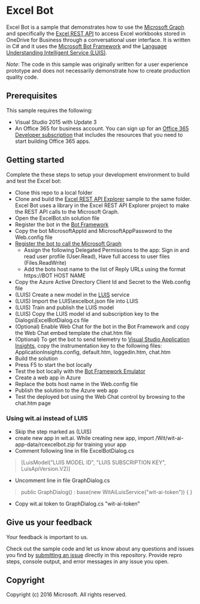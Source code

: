 # Excel Bot

Excel Bot is a sample that demonstrates how to use the [Microsoft Graph](https://graph.microsoft.io) and specifically the [Excel REST API](https://graph.microsoft.io/en-us/docs/api-reference/v1.0/resources/excel) to access Excel workbooks stored in OneDrive for Business through a conversational user interface. It is written in C# and it uses the [Microsoft Bot Framework](https://dev.botframework.com/) and the [Language Understanding Intelligent Service (LUIS)](https://www.luis.ai/).

*Note*: The code in this sample was originally written for a user experience prototype and does not necessarily demonstrate how to create production quality code.

## Prerequisites ##

This sample requires the following:  

  * Visual Studio 2015 with Update 3
  * An Office 365 for business account. You can sign up for an [Office 365 Developer subscription](https://msdn.microsoft.com/en-us/office/office365/howto/setup-development-environment) that includes the resources that you need to start building Office 365 apps.

## Getting started ##

Complete the these steps to setup your development environment to build and test the Excel bot:

  * Clone this repo to a local folder
  * Clone and build the [Excel REST API Explorer](https://github.com/microsoftgraph/uwp-csharp-excel-snippets-rest-sample) sample to the same folder. Excel Bot uses a library in the Excel REST API Explorer project to make the REST API calls to the Microsoft Graph.
  * Open the ExcelBot.sln solution file
  * Register the bot in the [Bot Framework](https://dev.botframework.com/bots/new)
  * Copy the bot MicrosoftAppId and MicrosoftAppPassword to the Web.config file
  * [Register the bot to call the Microsoft Graph](http://dev.office.com/app-registration)
    - Assign the following Delegated Permissions to the app: Sign in and read user profile (User.Read), Have full access to user files (Files.ReadWrite)
    - Add the bots host name to the list of Reply URLs using the format https://BOT HOST NAME
  * Copy the Azure Active Directory Client Id and Secret to the Web.config file
  * (LUIS) Create a new model in the [LUIS](http://luis.ai) service
  * (LUIS) Import the LUIS\excelbot.json file into LUIS
  * (LUIS) Train and publish the LUIS model
  * (LUIS) Copy the LUIS model id and subscription key to the Dialogs\ExcelBotDialog.cs file
  * (Optional) Enable Web Chat for the bot in the Bot Framework and copy the Web Chat embed template the chat.htm file
  * (Optional) To get the bot to send telemetry to [Visual Studio Application Insights](https://azure.microsoft.com/en-us/services/application-insights/), copy the instrumentation key to the following files: ApplicationInsights.config, default.htm, loggedin.htm, chat.htm
  * Build the solution
  * Press F5 to start the bot locally
  * Test the bot locally with the [Bot Framework Emulator](https://docs.botframework.com/en-us/tools/bot-framework-emulator)
  * Create a web app in Azure
  * Replace the bots host name in the Web.config file
  * Publish the solution to the Azure web app
  * Test the deployed bot using the Web Chat control by browsing to the chat.htm page  

  ### Using wit.ai instead of LUIS ###
  * Skip the step marked as (LUIS)
  * create new app in wit.ai. While creating new app, import /Wit/wit-ai-app-data/rcexcelbot.zip for training your app
  * Comment following line in file ExcelBotDialog.cs
  > [LuisModel("LUIS MODEL ID", "LUIS SUBSCRIPTION KEY", LuisApiVersion.V2)]
  * Uncomment line in file GraphDialog.cs
  >public GraphDialog() : base(new WitAiLuisService("wit-ai-token")) { }
  * Copy wit.ai token to GraphDialog.cs "wit-ai-token"

## Give us your feedback

Your feedback is important to us.  

Check out the sample code and let us know about any questions and issues you find by [submitting an issue](https://github.com/microsoftgraph/botframework-csharp-excelbot-rest-sample/issues) directly in this repository. Provide repro steps, console output, and error messages in any issue you open.

## Copyright

Copyright (c) 2016 Microsoft. All rights reserved.
